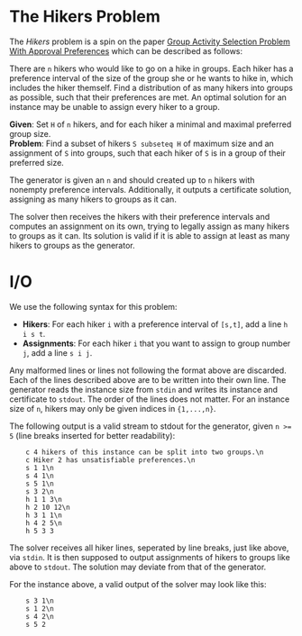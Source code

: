 # The Hikers Problem
The *Hikers* problem is a spin on the paper 
[Group Activity Selection Problem With Approval Preferences](https://doi.org/10.1007/s00182-017-0596-4)
which can be described as follows:

There are `n` hikers who would like to go on a hike in groups. Each hiker has a
preference interval of the size of the group she or he wants to hike in, which
includes the hiker themself. Find a distribution of as many hikers into groups
as possible, such that their preferences are met. 
An optimal solution for an instance may be unable to assign every hiker to a 
group.

**Given**: Set `H` of `n` hikers, and for each hiker a minimal and maximal 
preferred group size.  
**Problem**: Find a subset of hikers `S subseteq H` of maximum size and an
assignment of `S` into groups, such that each hiker of `S` is in a group of 
their preferred size.

The generator is given an `n` and should created up to `n` hikers with nonempty
preference intervals. Additionally, it outputs a certificate solution, assigning
as many hikers to groups as it can.

The solver then receives the hikers with their preference intervals and computes
an assignment on its own, trying to legally assign as many hikers to groups as 
it can. Its solution is valid if it is able to assign at least as many hikers
to groups as the generator.

# I/O
We use the following syntax for this problem:
* **Hikers**: For each hiker `i` with a preference interval of `[s,t]`, add a 
    line `h i s t`.
* **Assignments**: For each hiker `i` that you want to assign to group number 
    `j`, add a line `s i j`.

Any malformed lines or lines not following the format above are discarded.
Each of the lines described above are to be written into their own line.
The generator reads the instance size from `stdin` and writes its instance 
and certificate to `stdout`. The order of the lines does not matter. For an
instance size of `n`, hikers may only be given indices in `{1,...,n}`.

The following output is a valid stream to stdout for the generator, given 
`n >= 5` (line breaks inserted for better readability):
```
    c 4 hikers of this instance can be split into two groups.\n
    c Hiker 2 has unsatisfiable preferences.\n
    s 1 1\n
    s 4 1\n
    s 5 1\n
    s 3 2\n
    h 1 1 3\n
    h 2 10 12\n
    h 3 1 1\n
    h 4 2 5\n
    h 5 3 3
```

The solver receives all hiker lines, seperated by line breaks, just like above, 
via `stdin`. It is then supposed to output assignments of hikers to groups like
above to `stdout`. The solution may deviate from that of the generator.

For the instance above, a valid output of the solver may look like this:
```
    s 3 1\n
    s 1 2\n
    s 4 2\n
    s 5 2
```